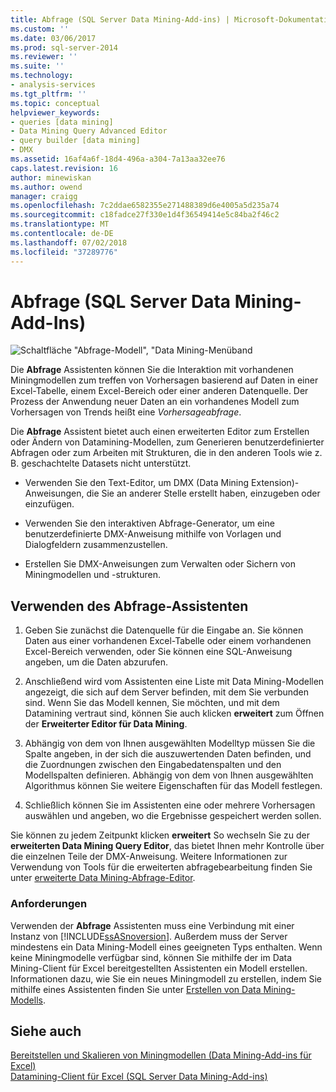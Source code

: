 ```yaml
---
title: Abfrage (SQL Server Data Mining-Add-ins) | Microsoft-Dokumentation
ms.custom: ''
ms.date: 03/06/2017
ms.prod: sql-server-2014
ms.reviewer: ''
ms.suite: ''
ms.technology:
- analysis-services
ms.tgt_pltfrm: ''
ms.topic: conceptual
helpviewer_keywords:
- queries [data mining]
- Data Mining Query Advanced Editor
- query builder [data mining]
- DMX
ms.assetid: 16af4a6f-18d4-496a-a304-7a13aa32ee76
caps.latest.revision: 16
author: minewiskan
ms.author: owend
manager: craigg
ms.openlocfilehash: 7c2ddae6582355e271488389d6e4005a5d235a74
ms.sourcegitcommit: c18fadce27f330e1d4f36549414e5c84ba2f46c2
ms.translationtype: MT
ms.contentlocale: de-DE
ms.lasthandoff: 07/02/2018
ms.locfileid: "37289776"
---
```

# <a name="query-sql-server-data-mining-add-ins"></a>Abfrage (SQL Server Data Mining-Add-Ins)
  ![Schaltfläche "Abfrage-Modell", "Data Mining-Menüband](media/dmc-query.gif "Abfragemodell-Schaltfläche, Data Mining-Menüband")  
  
 Die **Abfrage** Assistenten können Sie die Interaktion mit vorhandenen Miningmodellen zum treffen von Vorhersagen basierend auf Daten in einer Excel-Tabelle, einem Excel-Bereich oder einer anderen Datenquelle. Der Prozess der Anwendung neuer Daten an ein vorhandenes Modell zum Vorhersagen von Trends heißt eine *Vorhersageabfrage*.  
  
 Die **Abfrage** Assistent bietet auch einen erweiterten Editor zum Erstellen oder Ändern von Datamining-Modellen, zum Generieren benutzerdefinierter Abfragen oder zum Arbeiten mit Strukturen, die in den anderen Tools wie z. B. geschachtelte Datasets nicht unterstützt.  
  
-   Verwenden Sie den Text-Editor, um DMX (Data Mining Extension)-Anweisungen, die Sie an anderer Stelle erstellt haben, einzugeben oder einzufügen.  
  
-   Verwenden Sie den interaktiven Abfrage-Generator, um eine benutzerdefinierte DMX-Anweisung mithilfe von Vorlagen und Dialogfeldern zusammenzustellen.  
  
-   Erstellen Sie DMX-Anweisungen zum Verwalten oder Sichern von Miningmodellen und -strukturen.  
  
## <a name="using-the-query-wizard"></a>Verwenden des Abfrage-Assistenten  
  
1.  Geben Sie zunächst die Datenquelle für die Eingabe an. Sie können Daten aus einer vorhandenen Excel-Tabelle oder einem vorhandenen Excel-Bereich verwenden, oder Sie können eine SQL-Anweisung angeben, um die Daten abzurufen.  
  
2.  Anschließend wird vom Assistenten eine Liste mit Data Mining-Modellen angezeigt, die sich auf dem Server befinden, mit dem Sie verbunden sind. Wenn Sie das Modell kennen, Sie möchten, und mit dem Datamining vertraut sind, können Sie auch klicken **erweitert** zum Öffnen der **Erweiterter Editor für Data Mining**.  
  
3.  Abhängig von dem von Ihnen ausgewählten Modelltyp müssen Sie die Spalte angeben, in der sich die auszuwertenden Daten befinden, und die Zuordnungen zwischen den Eingabedatenspalten und den Modellspalten definieren. Abhängig von dem von Ihnen ausgewählten Algorithmus können Sie weitere Eigenschaften für das Modell festlegen.  
  
4.  Schließlich können Sie im Assistenten eine oder mehrere Vorhersagen auswählen und angeben, wo die Ergebnisse gespeichert werden sollen.  
  
 Sie können zu jedem Zeitpunkt klicken **erweitert** So wechseln Sie zu der **erweiterten Data Mining Query Editor**, das bietet Ihnen mehr Kontrolle über die einzelnen Teile der DMX-Anweisung. Weitere Informationen zur Verwendung von Tools für die erweiterten abfragebearbeitung finden Sie unter [erweiterte Data Mining-Abfrage-Editor](advanced-data-mining-query-editor.md).  
  
### <a name="requirements"></a>Anforderungen  
 Verwenden der **Abfrage** Assistenten muss eine Verbindung mit einer Instanz von [!INCLUDE[ssASnoversion](../includes/ssasnoversion-md.md)]. Außerdem muss der Server mindestens ein Data Mining-Modell eines geeigneten Typs enthalten. Wenn keine Miningmodelle verfügbar sind, können Sie mithilfe der im Data Mining-Client für Excel bereitgestellten Assistenten ein Modell erstellen. Informationen dazu, wie Sie ein neues Miningmodell zu erstellen, indem Sie mithilfe eines Assistenten finden Sie unter [Erstellen von Data Mining-Modells](creating-a-data-mining-model.md).  
  
## <a name="see-also"></a>Siehe auch  
 [Bereitstellen und Skalieren von Miningmodellen &#40;Data Mining-Add-ins für Excel&#41;](deploying-and-scaling-mining-models-data-mining-add-ins-for-excel.md)   
 [Datamining-Client für Excel &#40;SQL Server Data Mining-Add-ins&#41;](data-mining-client-for-excel-sql-server-data-mining-add-ins.md)  
  
  
